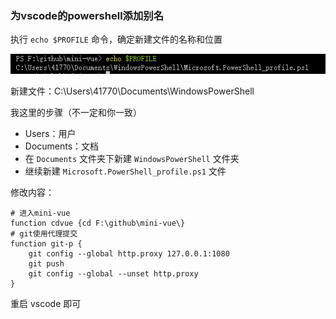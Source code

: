### 为vscode的powershell添加别名

执行 `echo $PROFILE` 命令，确定新建文件的名称和位置

![vscode-1](.\assets\vscode-1.png)

新建文件：C:\Users\41770\Documents\WindowsPowerShell

我这里的步骤（不一定和你一致）

- Users：用户
- Documents：文档
- 在 `Documents` 文件夹下新建 `WindowsPowerShell` 文件夹
-  继续新建 `Microsoft.PowerShell_profile.ps1` 文件

修改内容：

```shell
# 进入mini-vue
function cdvue {cd F:\github\mini-vue\}
# git使用代理提交
function git-p {
	git config --global http.proxy 127.0.0.1:1080
	git push
	git config --global --unset http.proxy
}
```

重启 vscode 即可
